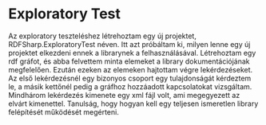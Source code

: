 # Exploratory Test
Az exploratory teszteléshez létrehoztam egy új projektet, RDFSharp.ExploratoryTest néven. 
Itt azt próbáltam ki, milyen lenne egy új projektet elkezdeni ennek a librarynek a felhasználásával. 
Létrehoztam egy rdf gráfot, és abba felvettem minta elemeket a library dokumentációjának megfelelően. 
Ezután ezeken az elemeken hajtottam végre lekérdezéseket. 
Az első lekérdezésnél egy bizonyos csoport egy tulajdonságát kérdeztem le, a másik kettőnél pedig a gráfhoz hozzáadott kapcsolatokat vizsgáltam. 
Mindhárom lekérdezés kimenete egy xml fájl volt, ami megegyezett az elvárt kimenettel. 
Tanulság, hogy hogyan kell egy teljesen ismeretlen library felépítését működését megérteni. 
